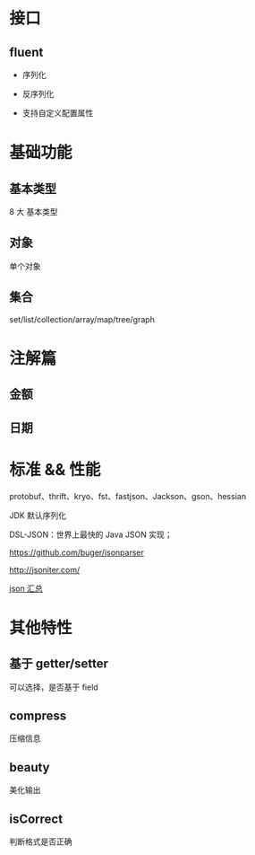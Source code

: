 # 接口

## fluent

- 序列化

- 反序列化

- 支持自定义配置属性

# 基础功能

## 基本类型

8 大 基本类型

## 对象

单个对象

## 集合

set/list/collection/array/map/tree/graph

# 注解篇

## 金额

## 日期

# 标准 && 性能

protobuf、thrift、kryo、fst、fastjson、Jackson、gson、hessian

JDK 默认序列化

DSL-JSON：世界上最快的 Java JSON 实现；

https://github.com/buger/jsonparser

http://jsoniter.com/

[json 汇总](https://github.com/akullpp/awesome-java#json)


# 其他特性

## 基于 getter/setter

可以选择，是否基于 field

## compress

压缩信息

## beauty

美化输出

## isCorrect

判断格式是否正确

